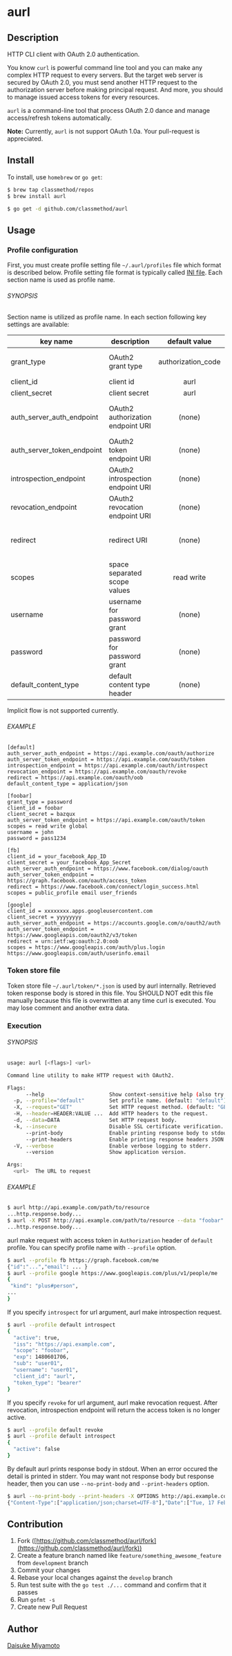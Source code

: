 aurl
====

## Description

HTTP CLI client with OAuth 2.0 authentication.

You know `curl` is powerful command line tool and you can make any complex HTTP request to every servers.  But the target web server is secured by OAuth 2.0, you must send another HTTP request to the authorization server before making principal request.  And more, you should to manage issued access tokens for every resources.

`aurl` is a command-line tool that process OAuth 2.0 dance and manage access/refresh tokens automatically.

**Note:** Currently, `aurl` is not support OAuth 1.0a.  Your pull-request is appreciated.

## Install

To install, use `homebrew` or `go get`:

```bash
$ brew tap classmethod/repos
$ brew install aurl
```

```bash
$ go get -d github.com/classmethod/aurl
```

## Usage

### Profile configuration

First, you must create profile setting file `~/.aurl/profiles` file which format is described below.
Profile setting file format is typically called [INI file](http://en.wikipedia.org/wiki/INI_file).
Each section name is used as profile name.

###### SYNOPSIS

Section name is utilized as profile name.  In each section following key settings are available:

| key name                      | description                       | default value | available values | mandatory                       |
| ----------------------------- | --------------------------------- |:-------------:|:----------------:|:-------------------------------:|
| grant\_type                   | OAuth2 grant type                 | authorization_code | authorization_code, password, client_credentials | no |
| client\_id                    | client id                         | aurl          | (any)            | no                              |
| client_secret                 | client secret                     | aurl          | (any)            | no                              |
| auth\_server\_auth\_endpoint  | OAuth2 authorization endpoint URI | (none)        | (any)            | YES (except for password grant) |
| auth\_server\_token\_endpoint | OAuth2 token endpoint URI         | (none)        | (any)            | YES                             |
| introspection\_endpoint       | OAuth2 introspection endpoint URI | (none)        | (any)            | no                              |
| revocation\_endpoint          | OAuth2 revocation endpoint URI    | (none)        | (any)            | no                              |
| redirect                      | redirect URI                      | (none)        | (any)            | YES (except for password grant) |
| scopes                        | space separated scope values      | read write    | (any)            | no                              |
| username                      | username for password grant       | (none)        | (any)            | no (except for password grant)  |
| password                      | password for password grant       | (none)        | (any)            | no (except for password grant)  |
| default\_content\_type        | default content type header       | (none)        | (any)            | no                              |


Implicit flow is not supported currently.

###### EXAMPLE

```
[default]
auth_server_auth_endpoint = https://api.example.com/oauth/authorize
auth_server_token_endpoint = https://api.example.com/oauth/token
introspection_endpoint = https://api.example.com/oauth/introspect
revocation_endpoint = https://api.example.com/oauth/revoke
redirect = https://api.example.com/oauth/oob
default_content_type = application/json

[foobar]
grant_type = password
client_id = foobar
client_secret = bazqux
auth_server_token_endpoint = https://api.example.com/oauth/token
scopes = read write global
username = john
password = pass1234

[fb]
client_id = your_facebook_App_ID
client_secret = your_facebook_App_Secret
auth_server_auth_endpoint = https://www.facebook.com/dialog/oauth
auth_server_token_endpoint = https://graph.facebook.com/oauth/access_token
redirect = https://www.facebook.com/connect/login_success.html
scopes = public_profile email user_friends

[google]
client_id = xxxxxxxx.apps.googleusercontent.com
client_secret = yyyyyyyy
auth_server_auth_endpoint = https://accounts.google.com/o/oauth2/auth
auth_server_token_endpoint = https://www.googleapis.com/oauth2/v3/token
redirect = urn:ietf:wg:oauth:2.0:oob
scopes = https://www.googleapis.com/auth/plus.login https://www.googleapis.com/auth/userinfo.email

```

### Token store file

Token store file `~/.aurl/token/*.json` is used by aurl internally.  Retrieved token response body is stored in this file.
You SHOULD NOT edit this file manually because this file is overwritten at any time curl is executed.
You may lose comment and another extra data.


### Execution

###### SYNOPSIS

```bash
usage: aurl [<flags>] <url>

Command line utility to make HTTP request with OAuth2.

Flags:
      --help                     Show context-sensitive help (also try --help-long and --help-man).
  -p, --profile="default"        Set profile name. (default: "default")
  -X, --request="GET"            Set HTTP request method. (default: "GET")
  -H, --header=HEADER:VALUE ...  Add HTTP headers to the request.
  -d, --data=DATA                Set HTTP request body.
  -k, --insecure                 Disable SSL certificate verification.
      --print-body               Enable printing response body to stdout. (default: enabled, try --no-print-body)
      --print-headers            Enable printing response headers JSON to stdout. (default: disabled, try --no-print-headers)
  -V, --verbose                  Enable verbose logging to stderr.
      --version                  Show application version.

Args:
  <url>  The URL to request
```

###### EXAMPLE

```bash
$ aurl http://api.example.com/path/to/resource
...http.response.body...
$ aurl -X POST http://api.example.com/path/to/resource --data "foobar"
...http.response.body...
```

aurl make request with access token in `Authorization` header of `default` profile.
You can specify profile name with `--profile` option.

```bash
$ aurl --profile fb https://graph.facebook.com/me
{"id":"...","email": ... }
$ aurl --profile google https://www.googleapis.com/plus/v1/people/me
{
 "kind": "plus#person",
...
}
```

If you specify `introspect` for url argument, aurl make introspection request.

```bash
$ aurl --profile default introspect
{
  "active": true,
  "iss": "https://api.example.com",
  "scope": "foobar",
  "exp": 1480601706,
  "sub": "user01",
  "username": "user01",
  "client_id": "aurl",
  "token_type": "bearer"
}
```

If you specify `revoke` for url argument, aurl make revocation request.  After revocation, introspection endpoint
will return the access token is no longer active.

```bash
$ aurl --profile default revoke
$ aurl --profile default introspect
{
  "active": false
}
```

By default aurl prints response body in stdout.  When an error occured the detail is printed in stderr.
You may want not response body but response header, then you can use `--no-print-body` and `--print-headers` option.

```bash
$ aurl --no-print-body --print-headers -X OPTIONS http://api.example.com/path/to/resource
{"Content-Type":["application/json;charset=UTF-8"],"Date":["Tue, 17 Feb 2015 08:16:41 GMT"],"Server":["nginx/1.6.2"], ...}
```

## Contribution

1. Fork ([https://github.com/classmethod/aurl/fork](https://github.com/classmethod/aurl/fork))
1. Create a feature branch named like `feature/something_awesome_feature` from `development` branch
1. Commit your changes
1. Rebase your local changes against the `develop` branch
1. Run test suite with the `go test ./...` command and confirm that it passes
1. Run `gofmt -s`
1. Create new Pull Request

## Author

[Daisuke Miyamoto](https://github.com/dai0304)